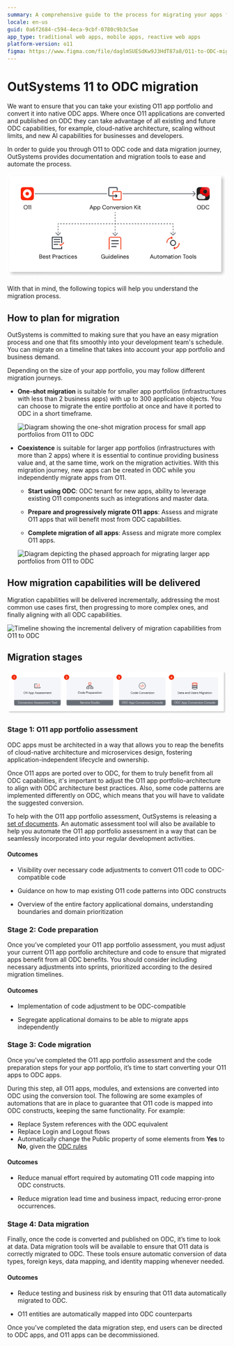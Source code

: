 ```yaml
---
summary: A comprehensive guide to the process for migrating your apps from O11 to OutSystems Developer Cloud (ODC), including planning, phased migration, and the support available from documentation.
locale: en-us
guid: 0a6f2684-c594-4eca-9cbf-0780c9b3c5ae
app_type: traditional web apps, mobile apps, reactive web apps
platform-version: o11
figma: https://www.figma.com/file/daglmSUESdKw9J3HdT87a8/O11-to-ODC-migration?type=design&node-id=20%3A241&mode=design&t=IqPW9GPcaNRalD3r-1
---
```


# OutSystems 11 to ODC migration

We want to ensure that you can take your existing O11 app portfolio and convert it into native ODC apps. Where once O11 applications are converted and published on ODC they can take advantage of all existing and future ODC capabilities, for example, cloud-native architecture, scaling without limits, and new AI capabilities for businesses and developers.

In order to guide you through O11 to ODC code and data migration journey, OutSystems provides documentation and migration tools to ease and automate the process.

![Graphic representation of the supporting materials provided by OutSystems for the migration from O11 to ODC](images/o11-odc-migration-kit-diag.png "O11 to ODC Migration Support Material")

With that in mind, the following topics will help you understand the migration process.

## How to plan for migration

OutSystems is committed to making sure that you have an easy migration process and one that fits smoothly into your development team's schedule. You can migrate on a timeline that takes into account your app portfolio and business demand.

Depending on the size of your app portfolio, you may follow different migration journeys. 

* **One-shot migration** is suitable for smaller app portfolios (infrastructures with less than 2 business apps) with up to 300 application objects. You can choose to migrate the entire portfolio at once and have it ported to ODC in a short timeframe.

    ![Diagram showing the one-shot migration process for small app portfolios from O11 to ODC](images/one-shot-migration-diag.png "One-Shot Migration Diagram")

* **Coexistence**  is suitable for larger app portfolios (infrastructures with more than 2 apps) where it is essential to continue providing business value and, at the same time, work on the migration activities. With this migration journey, new apps can be created in ODC while you independently migrate apps from O11.

    * **Start using ODC**: ODC tenant for new apps, ability to leverage existing O11 components such as integrations and master data.

    * **Prepare and progressively migrate O11 apps**: Assess and migrate O11 apps that will benefit most from ODC capabilities.

    * **Complete migration of all apps**: Assess and migrate more complex O11 apps.

    ![Diagram depicting the phased approach for migrating larger app portfolios from O11 to ODC](images/migration-phased-approach-diag.png "Phased Approach to Migration Diagram")

## How migration capabilities will be delivered

Migration capabilities will be delivered incrementally, addressing the most common use cases first, then progressing to more complex ones, and finally aligning with all ODC capabilities. 

![Timeline showing the incremental delivery of migration capabilities from O11 to ODC](images/migration-toolkit-value.png "Migration Capabilities Delivery Timeline")

## Migration stages

![Comprehensive diagram outlining the stages of the migration process from O11 to ODC](images/migration-process-diag.png "Overall Migration Process Diagram")

### Stage 1: O11 app portfolio assessment

ODC apps must be architected in a way that allows you to reap the benefits of cloud-native architecture and microservices design, fostering application-independent lifecycle and ownership.

Once O11 apps are ported over to ODC, for them to truly benefit from all ODC capabilities, it's important to adjust the O11 app portfolio-architecture to align with ODC architecture best practices.  Also, some code patterns are implemented differently on ODC, which means that you will have to validate the suggested conversion.

To help with the O11 app portfolio assessment, OutSystems is releasing a [set of documents](../migration-to-odc/preparation/process.md). An automatic assessment tool will also be available to help you automate the O11 app portfolio assessment in a way that can be seamlessly incorporated into your regular development activities.

#### Outcomes

* Visibility over necessary code adjustments to convert O11 code to ODC-compatible code

* Guidance on how to map existing O11 code patterns into ODC constructs

* Overview of the entire factory applicational domains, understanding boundaries and domain prioritization


### Stage 2: Code preparation

Once you’ve completed your O11 app portfolio assessment, you must adjust your current O11 app portfolio architecture and code to ensure that migrated apps benefit from all ODC benefits. You should consider including necessary adjustments into sprints, prioritized according to the desired migration timelines.

#### Outcomes

* Implementation of code adjustment to be ODC-compatible

* Segregate applicational domains to be able to migrate apps independently


### Stage 3: Code migration

Once you’ve completed the O11 app portfolio assessment and the code preparation steps for your app portfolio, it’s time to start converting your O11 apps to ODC apps.

During this step, all O11 apps, modules, and extensions are converted into ODC using the conversion tool. The following are some examples of automations that are in place to guarantee that O11 code is mapped into ODC constructs, keeping the same functionality. For example:

* Replace System references with the ODC equivalent
* Replace Login and Logout flows
* Automatically change the Public property of some elements from **Yes** to **No**, given the [ODC rules](https://success.outsystems.com/documentation/outsystems_developer_cloud/building_apps/app_architecture/reuse_elements_across_apps/)

#### Outcomes

* Reduce manual effort required by automating O11 code mapping into ODC constructs.

* Reduce migration lead time and business impact, reducing error-prone occurrences.


### Stage 4: Data migration

Finally, once the code is converted and published on ODC, it’s time to look at data. Data migration tools will be available to ensure that O11 data is correctly migrated to ODC. These tools ensure automatic conversion of data types, foreign keys, data mapping, and identity mapping whenever needed.

#### Outcomes

* Reduce testing and business risk by ensuring that O11 data automatically migrated to ODC.

* O11 entities are automatically mapped into ODC counterparts

Once you’ve completed the data migration step, end users can be directed to ODC apps, and O11 apps can be decommissioned.
